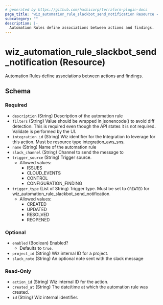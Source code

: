 ```yaml
---
# generated by https://github.com/hashicorp/terraform-plugin-docs
page_title: "wiz_automation_rule_slackbot_send_notification Resource - terraform-provider-wiz"
subcategory: ""
description: |-
  Automation Rules define associations between actions and findings.
---
```


# wiz_automation_rule_slackbot_send_notification (Resource)

Automation Rules define associations between actions and findings.



<!-- schema generated by tfplugindocs -->
## Schema

### Required

- `description` (String) Description of the automation rule
- `filters` (String) Value should be wrapped in jsonencode() to avoid diff detection. This is required even though the API states it is not required.  Validate is performed by the UI.
- `integration_id` (String) Wiz identifier for the Integration to leverage for this action. Must be resource type integration_aws_sns.
- `name` (String) Name of the automation rule
- `slack_channel` (String) Channel to send the message to
- `trigger_source` (String) Trigger source.
    - Allowed values:
        - ISSUES
        - CLOUD_EVENTS
        - CONTROL
        - CONFIGURATION_FINDING
- `trigger_type` (List of String) Trigger type. Must be set to `CREATED` for wiz_automation_rule_slackbot_send_notification.
    - Allowed values:
        - CREATED
        - UPDATED
        - RESOLVED
        - REOPENED

### Optional

- `enabled` (Boolean) Enabled?
    - Defaults to `true`.
- `project_id` (String) Wiz internal ID for a project.
- `slack_note` (String) An optional note sent with the slack message

### Read-Only

- `action_id` (String) Wiz internal ID for the action.
- `created_at` (String) The date/time at which the automation rule was created.
- `id` (String) Wiz internal identifier.
